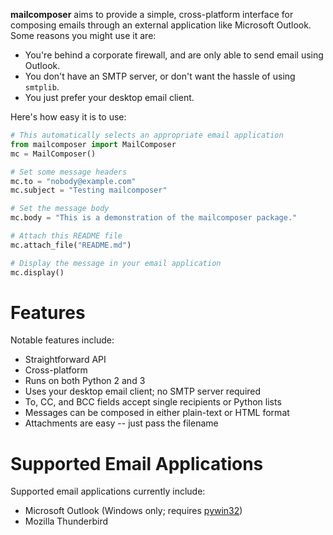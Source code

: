 **mailcomposer** aims to provide a simple, cross-platform interface for composing emails through an external application like Microsoft Outlook. Some reasons you might use it are:

* You're behind a corporate firewall, and are only able to send email using Outlook.
* You don't have an SMTP server, or don't want the hassle of using `smtplib`.
* You just prefer your desktop email client.

Here's how easy it is to use:

```python
# This automatically selects an appropriate email application
from mailcomposer import MailComposer
mc = MailComposer()

# Set some message headers
mc.to = "nobody@example.com"
mc.subject = "Testing mailcomposer"

# Set the message body
mc.body = "This is a demonstration of the mailcomposer package."

# Attach this README file
mc.attach_file("README.md")

# Display the message in your email application
mc.display()
```


# Features

Notable features include:

* Straightforward API
* Cross-platform
* Runs on both Python 2 and 3
* Uses your desktop email client; no SMTP server required
* To, CC, and BCC fields accept single recipients or Python lists
* Messages can be composed in either plain-text or HTML format
* Attachments are easy -- just pass the filename


# Supported Email Applications

Supported email applications currently include:

* Microsoft Outlook (Windows only; requires [pywin32](https://pypi.org/project/pywin32/))
* Mozilla Thunderbird

